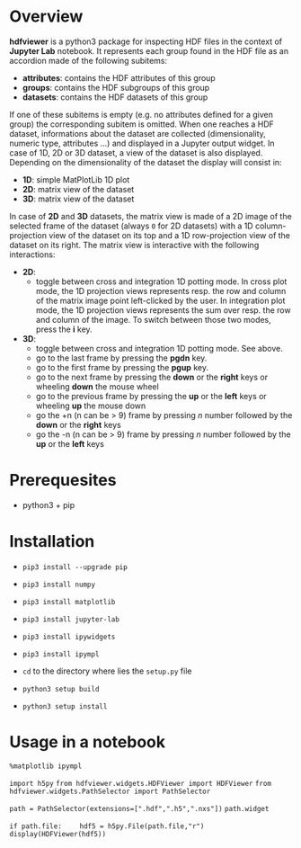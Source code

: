 Overview
========

**hdfviewer** is a python3 package for inspecting HDF files in the context of **Jupyter Lab** notebook.
It represents each group found in the HDF file as an accordion made of the following subitems:
- **attributes**: contains the HDF attributes of this group
- **groups**: contains the HDF subgroups of this group 
- **datasets**: contains the HDF datasets of this group

If one of these subitems is empty (e.g. no attributes defined for a given group) the corresponding subitem is omitted.
When one reaches a HDF dataset, informations about the dataset are collected (dimensionality, numeric type, attributes ...) and displayed in a Jupyter output widget. In case of 1D, 2D or 3D dataset, a view of the dataset is also displayed. Depending on the dimensionality of the dataset the display will consist in:
- **1D**: simple MatPlotLib 1D plot
- **2D**: matrix view of the dataset
- **3D**: matrix view of the dataset

In case of **2D** and **3D** datasets, the matrix view is made of a 2D image of the selected frame of the dataset (always `0` for 2D datasets) with a 1D column-projection view of the dataset on its top and a 1D row-projection view of the dataset on its right. The matrix view is interactive with the following interactions:
- **2D**:
    - toggle between cross and integration 1D potting mode. In cross plot mode, the 1D projection views represents resp. the row and column of the matrix image point left-clicked by the user. In integration plot mode, the 1D projection views represents the sum over resp. the row and column of the image. To switch between those two modes, press the **i** key.
- **3D**:
    - toggle between cross and integration 1D potting mode. See above.
    - go to the last frame by pressing the **pgdn** key.
    - go to the first frame by pressing the **pgup** key.
    - go to the next frame by pressing the **down** or the **right** keys or wheeling **down** the mouse wheel
    - go to the previous frame by pressing the **up** or the **left** keys or wheeling **up** the mouse down
    - go the +n (n can be > 9) frame by pressing *n* number followed by the **down** or the **right** keys 
    - go the -n (n can be > 9) frame by pressing *n* number followed by the **up** or the **left** keys 

Prerequesites
=============
- python3 + pip

Installation
=============
- `pip3 install --upgrade pip`
- `pip3 install numpy`
- `pip3 install matplotlib`
- `pip3 install jupyter-lab`
- `pip3 install ipywidgets`
- `pip3 install ipympl`


- `cd` to the directory where lies the `setup.py` file
- `python3 setup build`
- `python3 setup install`

Usage in a notebook
===================
`%matplotlib ipympl`

`import h5py`
`from hdfviewer.widgets.HDFViewer import HDFViewer`
`from hdfviewer.widgets.PathSelector import PathSelector`

`path = PathSelector(extensions=[".hdf",".h5",".nxs"])`
`path.widget`

`if path.file:`
&emsp;&emsp;`hdf5 = h5py.File(path.file,"r")`
&emsp;&emsp;`   display(HDFViewer(hdf5))`





